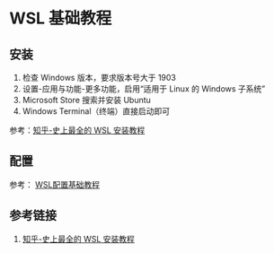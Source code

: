 # WSL 基础教程


## 安装

1. 检查 Windows 版本，要求版本号大于 1903
2. 设置-应用与功能-更多功能，启用“适用于 Linux 的 Windows 子系统”
3. Microsoft Store 搜索并安装 Ubuntu
4. Windows Terminal（终端）直接启动即可

参考：[知乎-史上最全的 WSL 安装教程](https://zhuanlan.zhihu.com/p/386590591)

## 配置


参考： [WSL配置基础教程](learning/subjects/ComputerScience/Operating-System/Windows/WSL/WSL配置基础教程.md)

## 参考链接
1. [知乎-史上最全的 WSL 安装教程](https://zhuanlan.zhihu.com/p/386590591)
